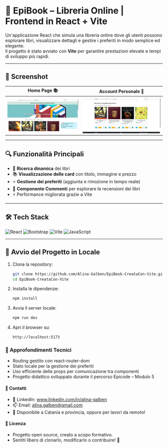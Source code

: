 # 📘 EpiBook – Libreria Online | Frontend in React + Vite

Un'applicazione React che simula una libreria online dove gli utenti possono esplorare libri, visualizzare dettagli e gestire i preferiti in modo semplice ed elegante.  
Il progetto è stato avviato con **Vite** per garantire prestazioni elevate e tempi di sviluppo più rapidi.

---
## 📸 Screenshot

| Home Page 📚 | Account Personale 🧾 |
|-------------|-------------------|
| ![Homepage](./public/screen1.png) | ![Account](./public/screen2.png) |

---

## 🔍 Funzionalità Principali

- 🔎 **Ricerca dinamica** dei libri  
- 📚 **Visualizzazione delle card** con titolo, immagine e prezzo  
- ⭐ **Gestione dei preferiti** (aggiunta e rimozione in tempo reale)  
- 🧠 **Componente Commenti** per esplorare le recensioni dei libri  
- ⚡ Performance migliorata grazie a Vite

---

## 🛠️ Tech Stack

![React](https://img.shields.io/badge/React-20232A?style=for-the-badge&logo=react&logoColor=61DAFB)
![Bootstrap](https://img.shields.io/badge/Bootstrap-563d7c?style=for-the-badge&logo=bootstrap&logoColor=white)
![Vite](https://img.shields.io/badge/Vite-646CFF?style=for-the-badge&logo=vite&logoColor=FFD62E)
![JavaScript](https://img.shields.io/badge/JavaScript-F7DF1E?style=for-the-badge&logo=javascript&logoColor=black)

---

## 🚀 Avvio del Progetto in Locale

1. Clona la repository:
   ```bash
   git clone https://github.com/Alina-Galben/EpiBook-CreataCon-Vite.git
   cd EpiBook-CreataCon-Vite
2. Installa le dipendenze:
   ```bash
   npm install
4. Avvia il server locale:
   ```bash
   npm run dev
6. Apri il browser su:
   ```bash
   http://localhost:5173


### 🧠 Approfondimenti Tecnici

- Routing gestito con react-router-dom
- Stato locale per la gestione dei preferiti
- Uso efficiente delle props per comunicazione tra componenti
- Progetto didattico sviluppato durante il percorso Epicode – Modulo 5


#### 📩 Contatti
- 🔗 LinkedIn: www.linkedin.com/in/alina-galben
- 📫 Email: alina.galben@gmail.com
- 📍 Disponibile a Catania e provincia, oppure per lavori da remoto!


#### 📄 Licenza
- Progetto open source, creato a scopo formativo.
- Sentiti libero di clonarlo, modificarlo o contribuire! 🌟


